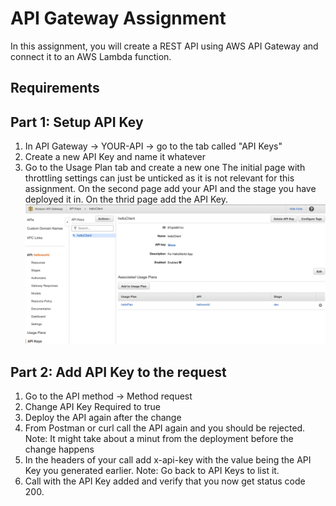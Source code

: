 # API Gateway Assignment

In this assignment, you will create a REST API using AWS API Gateway and connect it to an AWS Lambda function.

## Requirements

## Part 1: Setup API Key
1. In API Gateway -> YOUR-API -> go to the tab called "API Keys"
2. Create a new API Key and name it whatever
3. Go to the Usage Plan tab and create a new one
The initial page with throttling settings can just be unticked as it is not relevant for this assignment.
On the second page add your API and the stage you have deployed it in.
On the thrid page add the API Key.
![alt text](https://github.com/VictorBusk/AWS-workshop/blob/main/Images/apikey.png)

## Part 2: Add API Key to the request
1. Go to the API method -> Method request
2. Change API Key Required to true
3. Deploy the API again after the change
4. From Postman or curl call the API again and you should be rejected.
Note: It might take about a minut from the deployment before the change happens
5. In the headers of your call add x-api-key with the value being the API Key you generated earlier.
Note: Go back to API Keys to list it.
6. Call with the API Key added and verify that you now get status code 200.